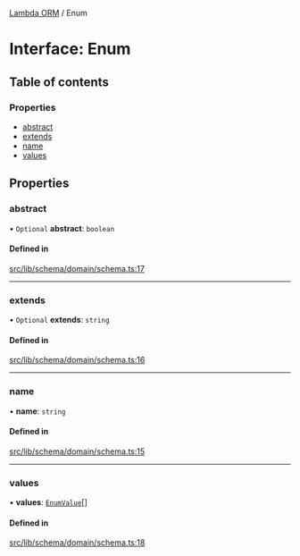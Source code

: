 [Lambda ORM](../README.md) / Enum

# Interface: Enum

## Table of contents

### Properties

- [abstract](Enum.md#abstract)
- [extends](Enum.md#extends)
- [name](Enum.md#name)
- [values](Enum.md#values)

## Properties

### abstract

• `Optional` **abstract**: `boolean`

#### Defined in

[src/lib/schema/domain/schema.ts:17](https://github.com/lambda-orm/lambdaorm-base/blob/718fa7249304e448c36276215c5894bb7b365dbd/src/lib/schema/domain/schema.ts#L17)

___

### extends

• `Optional` **extends**: `string`

#### Defined in

[src/lib/schema/domain/schema.ts:16](https://github.com/lambda-orm/lambdaorm-base/blob/718fa7249304e448c36276215c5894bb7b365dbd/src/lib/schema/domain/schema.ts#L16)

___

### name

• **name**: `string`

#### Defined in

[src/lib/schema/domain/schema.ts:15](https://github.com/lambda-orm/lambdaorm-base/blob/718fa7249304e448c36276215c5894bb7b365dbd/src/lib/schema/domain/schema.ts#L15)

___

### values

• **values**: [`EnumValue`](EnumValue.md)[]

#### Defined in

[src/lib/schema/domain/schema.ts:18](https://github.com/lambda-orm/lambdaorm-base/blob/718fa7249304e448c36276215c5894bb7b365dbd/src/lib/schema/domain/schema.ts#L18)
